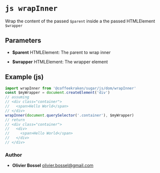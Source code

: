 


<!-- @namespace    sugar.js.dom -->
<!-- @name    wrapInner -->

# ```js wrapInner ```


Wrap the content of the passed `$parent` inside a the passed HTMLElement `$wrapper`

## Parameters

- **$parent**  HTMLElement: The parent to wrap inner

- **$wrapper**  HTMLElement: The wrapper element



## Example (js)

```js
import wrapInner from '@coffeekraken/sugar/js/dom/wrapInner'
const $myWrapper = document.createElement('div')
// assuming
// <div class="container">
//   <span>Hello World</span>
// </div>
wrapInner(document.querySelector('.container'), $myWrapper)
// return
// <div class="container">
//   <div>
//     <span>Hello World</span>
//   </div>
// </div>
```


### Author
- **Olivier Bossel** <a href="mailto:olivier.bossel@gmail.com">olivier.bossel@gmail.com</a> 



